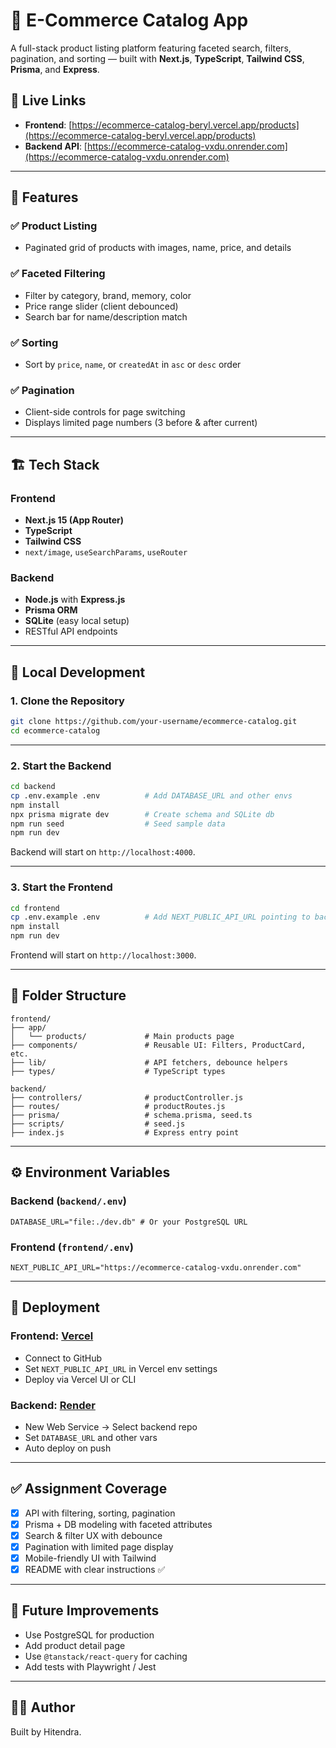 # 🛒 E-Commerce Catalog App

A full-stack product listing platform featuring faceted search, filters, pagination, and sorting — built with **Next.js**, **TypeScript**, **Tailwind CSS**, **Prisma**, and **Express**.

## 🔗 Live Links

- **Frontend**: [https://ecommerce-catalog-beryl.vercel.app/products](https://ecommerce-catalog-beryl.vercel.app/products)
- **Backend API**: [https://ecommerce-catalog-vxdu.onrender.com](https://ecommerce-catalog-vxdu.onrender.com)

---

## 🧩 Features

### ✅ Product Listing
- Paginated grid of products with images, name, price, and details

### ✅ Faceted Filtering
- Filter by category, brand, memory, color
- Price range slider (client debounced)
- Search bar for name/description match

### ✅ Sorting
- Sort by `price`, `name`, or `createdAt` in `asc` or `desc` order

### ✅ Pagination
- Client-side controls for page switching
- Displays limited page numbers (3 before & after current)

---

## 🏗️ Tech Stack

### Frontend
- **Next.js 15 (App Router)**
- **TypeScript**
- **Tailwind CSS**
- `next/image`, `useSearchParams`, `useRouter`

### Backend
- **Node.js** with **Express.js**
- **Prisma ORM**
- **SQLite** (easy local setup)
- RESTful API endpoints

---

## 🧪 Local Development

### 1. Clone the Repository

```bash
git clone https://github.com/your-username/ecommerce-catalog.git
cd ecommerce-catalog
```

---

### 2. Start the Backend

```bash
cd backend
cp .env.example .env          # Add DATABASE_URL and other envs
npm install
npx prisma migrate dev        # Create schema and SQLite db
npm run seed                  # Seed sample data
npm run dev
```

Backend will start on `http://localhost:4000`.

---

### 3. Start the Frontend

```bash
cd frontend
cp .env.example .env          # Add NEXT_PUBLIC_API_URL pointing to backend
npm install
npm run dev
```

Frontend will start on `http://localhost:3000`.

---

## 📁 Folder Structure

```
frontend/
├── app/
│   └── products/             # Main products page
├── components/               # Reusable UI: Filters, ProductCard, etc.
├── lib/                      # API fetchers, debounce helpers
├── types/                    # TypeScript types

backend/
├── controllers/              # productController.js
├── routes/                   # productRoutes.js
├── prisma/                   # schema.prisma, seed.ts
├── scripts/                  # seed.js
├── index.js                  # Express entry point
```

---

## ⚙️ Environment Variables

### Backend (`backend/.env`)
```env
DATABASE_URL="file:./dev.db" # Or your PostgreSQL URL
```

### Frontend (`frontend/.env`)
```env
NEXT_PUBLIC_API_URL="https://ecommerce-catalog-vxdu.onrender.com"
```

---

## 🚀 Deployment

### Frontend: [Vercel](https://vercel.com)
- Connect to GitHub
- Set `NEXT_PUBLIC_API_URL` in Vercel env settings
- Deploy via Vercel UI or CLI

### Backend: [Render](https://render.com)
- New Web Service → Select backend repo
- Set `DATABASE_URL` and other vars
- Auto deploy on push

---

## ✅ Assignment Coverage

- [x] API with filtering, sorting, pagination
- [x] Prisma + DB modeling with faceted attributes
- [x] Search & filter UX with debounce
- [x] Pagination with limited page display
- [x] Mobile-friendly UI with Tailwind
- [x] README with clear instructions ✅

---

## 🧠 Future Improvements

- Use PostgreSQL for production
- Add product detail page
- Use `@tanstack/react-query` for caching
- Add tests with Playwright / Jest

---

## 👨‍💻 Author

Built by Hitendra.
